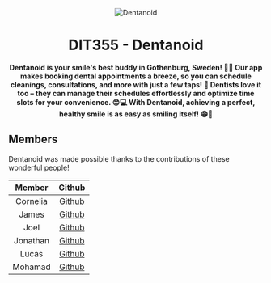 <div align="center">

![Dentanoid](https://avatars.githubusercontent.com/u/164094202?s=200&v=4)

# DIT355 - Dentanoid

**Dentanoid is your smile's best buddy in Gothenburg, Sweden! 🦷✨ Our app makes booking dental appointments a breeze, so you can schedule cleanings, consultations, and more with just a few taps! 📱 Dentists love it too – they can manage their schedules effortlessly and optimize time slots for your convenience. 😊💻 With Dentanoid, achieving a perfect, healthy smile is as easy as smiling itself! 😁💪**

</div>

## Members

Dentanoid was made possible thanks to the contributions of these wonderful people!

|   Member                  |                       Github                        |
| :-----------------------: | :-------------------------------------------------: |
| Cornelia                  |    [Github]()                                       |
| James                     |    [Github](https://github.com/JamesKlouda)         |
| Joel                      |    [Github](https://github.com/mrjex)               |
| Jonathan                  |    [Github](https://github.com/jonathBom)           |
| Lucas                     |    [Github]()                                       |
| Mohamad                   |    [Github](https://github.com/Chef03)              |

